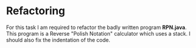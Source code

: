 # Refactoring

For this task I am required to refactor the badly written program **RPN.java**. This program is a Reverse "Polish Notation" calculator which uses a stack. I should also fix the indentation of the code.
